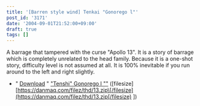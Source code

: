 ```yaml
---
title: '[Barren style wind] Tenkai "Gonorego l"'
post_id: '3171'
date: '2004-09-01T21:52:00+09:00'
draft: true
tags: []
---
```


A barrage that tampered with the curse "Apollo 13". It is a story of barrage which is completely unrelated to the head family. Because it is a one-shot story, difficulty level is not assumed at all. It is 100% inevitable if you run around to the left and right slightly.

*   " [Download](/filez/thd/13.zip) " ["Tenshi" Gonorego l ""](/filez/thd/13.zip) (\[filesize\] [https://danmaq.com/filez/thd/13.zip\[/filesize](https://danmaq.com/filez/thd/13.zip[/filesize) \])
